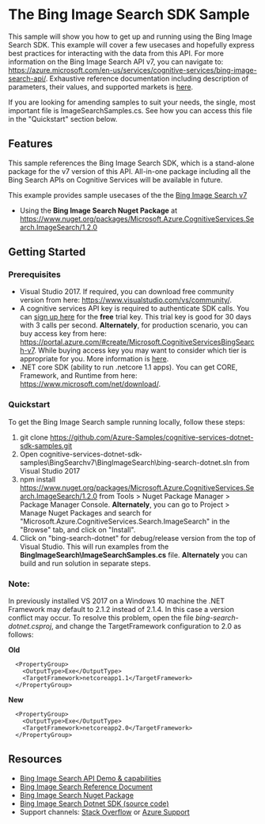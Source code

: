 # The Bing Image Search SDK Sample

This sample will show you how to get up and running using the Bing Image Search SDK. This example will cover a few usecases and hopefully express best practices for interacting with the data from this API. For more information on the Bing Image Search API v7, you can navigate to: https://azure.microsoft.com/en-us/services/cognitive-services/bing-image-search-api/. Exhaustive reference documentation including description of parameters, their values, and supported markets is [here](https://docs.microsoft.com/en-us/rest/api/cognitiveservices/bing-images-api-v7-reference).

If you are looking for amending samples to suit your needs, the single, most important file is ImageSearchSamples.cs. See how you can access this file in the "Quickstart" section below.

## Features

This sample references the Bing Image Search SDK, which is a stand-alone package for the v7 version of this API. All-in-one package including all the Bing Search APIs on Cognitive Services will be available in future.

This example provides sample usecases of the the [Bing Image Search v7](https://azure.microsoft.com/en-us/services/cognitive-services/bing-image-search-api/)

* Using the **Bing Image Search Nuget Package** at https://www.nuget.org/packages/Microsoft.Azure.CognitiveServices.Search.ImageSearch/1.2.0

## Getting Started

### Prerequisites

- Visual Studio 2017. If required, you can download free community version from here: https://www.visualstudio.com/vs/community/.
- A cognitive services API key is required to authenticate SDK calls. You can [sign up here](https://azure.microsoft.com/en-us/try/cognitive-services/?api=bing-image-search-api) for the **free** trial key. This trial key is good for 30 days with 3 calls per second. **Alternately**, for production scenario, you can buy access key from here: https://portal.azure.com/#create/Microsoft.CognitiveServicesBingSearch-v7. While buying access key you may want to consider which tier is appropriate for you. More information is [here](https://azure.microsoft.com/en-us/pricing/details/cognitive-services/search-api/image/). 
- .NET core SDK (ability to run .netcore 1.1 apps). You can get CORE, Framework, and Runtime from here: https://www.microsoft.com/net/download/. 

### Quickstart

To get the Bing Image Search sample running locally, follow these steps:

1. git clone https://github.com/Azure-Samples/cognitive-services-dotnet-sdk-samples.git
2. Open cognitive-services-dotnet-sdk-samples\BingSearchv7\BingImageSearch\bing-search-dotnet.sln from Visual Studio 2017
3. npm install https://www.nuget.org/packages/Microsoft.Azure.CognitiveServices.Search.ImageSearch/1.2.0 from Tools > Nuget Package Manager > Package Manager Console. **Alternately**, you can go to Project > Manage Nuget Packages and search for "Microsoft.Azure.CognitiveServices.Search.ImageSearch" in the "Browse" tab, and click on "Install". 
4. Click on "bing-search-dotnet" for debug/release version from the top of Visual Studio. This will run examples from the **BingImageSearch\ImageSearchSamples.cs** file. **Alternately** you can build and run solution in separate steps.

### Note: 
In previously installed VS 2017 on a Windows 10 machine the .NET Framework may default to 2.1.2 instead of 2.1.4. In this case a version conflict may occur. To resolve this problem, open the file *bing-search-dotnet.csproj*, and change the TargetFramework configuration to 2.0 as follows:

**Old**
````  
  <PropertyGroup>
    <OutputType>Exe</OutputType>
    <TargetFramework>netcoreapp1.1</TargetFramework>
  </PropertyGroup>
````
**New**
````
  <PropertyGroup>
    <OutputType>Exe</OutputType>
    <TargetFramework>netcoreapp2.0</TargetFramework>
  </PropertyGroup>
````
## Resources
- [Bing Image Search API Demo & capabilities](https://azure.microsoft.com/en-us/services/cognitive-services/bing-image-search-api/)
- [Bing Image Search Reference Document](https://docs.microsoft.com/en-us/rest/api/cognitiveservices/bing-images-api-v7-reference)
- [Bing Image Search Nuget Package](https://www.nuget.org/packages/Microsoft.Azure.CognitiveServices.Search.ImageSearch/1.2.0)
- [Bing Image Search Dotnet SDK (source code)](https://github.com/Azure/azure-sdk-for-net/tree/psSdkJson6/src/SDKs/CognitiveServices/dataPlane/Search/BingImageSearch) 
- Support channels: [Stack Overflow](https://stackoverflow.com/questions/tagged/bing-search) or [Azure Support](https://azure.microsoft.com/en-us/support/options/)
